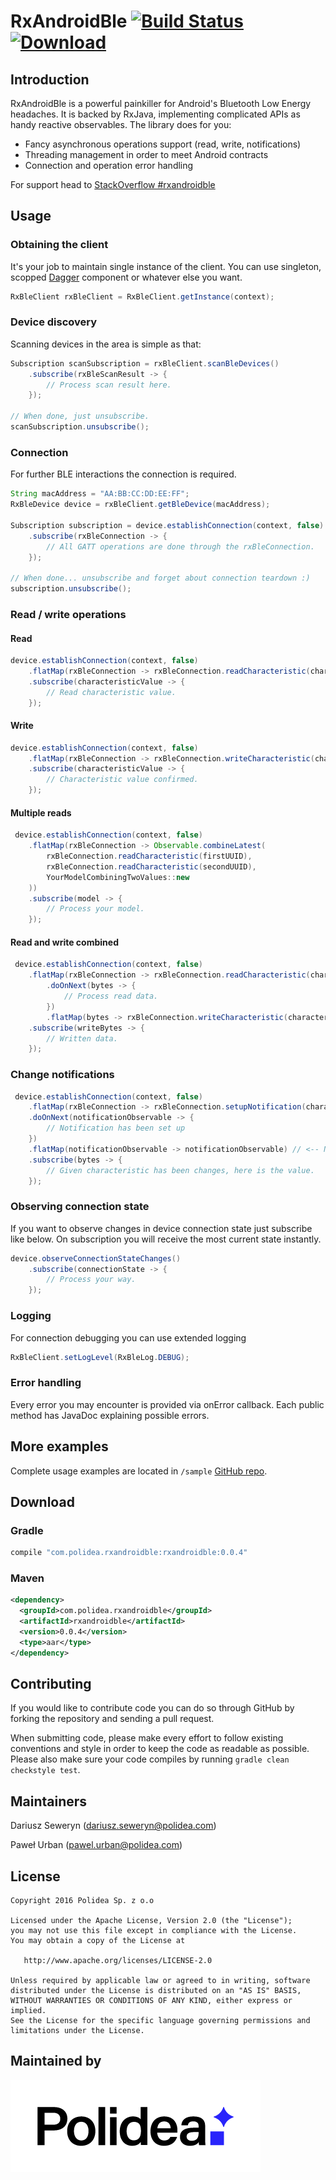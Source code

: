 # RxAndroidBle [![Build Status](https://travis-ci.org/Polidea/RxAndroidBle.svg?branch=master)](https://travis-ci.org/Polidea/RxAndroidBle) [ ![Download](https://api.bintray.com/packages/bintray/jcenter/com.polidea.rxandroidble:rxandroidble/images/download.svg) ](https://bintray.com/pawel-urban/maven/com.polidea.rxandroidble%3Arxandroidble/_latestVersion)
## Introduction

RxAndroidBle is a powerful painkiller for Android's Bluetooth Low Energy headaches. It is backed by RxJava, implementing complicated APIs as handy reactive observables. The library does for you:

 * Fancy asynchronous operations support (read, write, notifications)
 * Threading management in order to meet Android contracts
 * Connection and operation error handling

For support head to [StackOverflow #rxandroidble](http://stackoverflow.com/questions/tagged/rxandroidble?sort=active)

## Usage
### Obtaining the client
It's your job to maintain single instance of the client. You can use singleton, scopped [Dagger](http://google.github.io/dagger/) component or whatever else you want.

```java
RxBleClient rxBleClient = RxBleClient.getInstance(context);
```

### Device discovery
Scanning devices in the area is simple as that:

```java
Subscription scanSubscription = rxBleClient.scanBleDevices()
	.subscribe(rxBleScanResult -> {
	    // Process scan result here.
	});
	
// When done, just unsubscribe.
scanSubscription.unsubscribe();
```

### Connection
For further BLE interactions the connection is required.

```java
String macAddress = "AA:BB:CC:DD:EE:FF";
RxBleDevice device = rxBleClient.getBleDevice(macAddress);

Subscription subscription = device.establishConnection(context, false) // <-- autoConnect flag
	.subscribe(rxBleConnection -> {
		// All GATT operations are done through the rxBleConnection.
	});
	
// When done... unsubscribe and forget about connection teardown :)
subscription.unsubscribe();
```

### Read / write operations
#### Read
```java
device.establishConnection(context, false)
	.flatMap(rxBleConnection -> rxBleConnection.readCharacteristic(characteristicUUID))
	.subscribe(characteristicValue -> {
		// Read characteristic value.
	});

```
#### Write
```java
device.establishConnection(context, false)
	.flatMap(rxBleConnection -> rxBleConnection.writeCharacteristic(characteristicUUID, bytesToWrite))
	.subscribe(characteristicValue -> {
		// Characteristic value confirmed.
	});
```
#### Multiple reads
```java
 device.establishConnection(context, false)
    .flatMap(rxBleConnection -> Observable.combineLatest(
        rxBleConnection.readCharacteristic(firstUUID),
        rxBleConnection.readCharacteristic(secondUUID),
        YourModelCombiningTwoValues::new
    ))
	.subscribe(model -> {
	    // Process your model.
	});
```
#### Read and write combined

```java
 device.establishConnection(context, false)
    .flatMap(rxBleConnection -> rxBleConnection.readCharacteristic(characteristicUuid)
	    .doOnNext(bytes -> {
	        // Process read data.
	    })
	    .flatMap(bytes -> rxBleConnection.writeCharacteristic(characteristicUuid, bytesToWrite))
	.subscribe(writeBytes -> {
		// Written data.
	});
```
### Change notifications
```java
 device.establishConnection(context, false)
    .flatMap(rxBleConnection -> rxBleConnection.setupNotification(characteristicUuid))
    .doOnNext(notificationObservable -> {
    	// Notification has been set up
    })
    .flatMap(notificationObservable -> notificationObservable) // <-- Notification has been set up, now observe value changes.
    .subscribe(bytes -> {
    	// Given characteristic has been changes, here is the value.
    });

```
### Observing connection state
If you want to observe changes in device connection state just subscribe like below. On subscription you will receive the most current state instantly.

```java
device.observeConnectionStateChanges()
    .subscribe(connectionState -> {
    	// Process your way.
    });
```
### Logging
For connection debugging you can use extended logging

```java
RxBleClient.setLogLevel(RxBleLog.DEBUG);
```

### Error handling
Every error you may encounter is provided via onError callback. Each public method has JavaDoc explaining possible errors.


## More examples

Complete usage examples are located in `/sample` [GitHub repo](https://github.com/Polidea/RxAndroidBle/tree/master/sample/src/main/java/com/polidea/rxandroidble/sample).

## Download
### Gradle

```java
compile "com.polidea.rxandroidble:rxandroidble:0.0.4"
```
### Maven

```xml
<dependency>
  <groupId>com.polidea.rxandroidble</groupId>
  <artifactId>rxandroidble</artifactId>
  <version>0.0.4</version>
  <type>aar</type>
</dependency>
```
## Contributing
If you would like to contribute code you can do so through GitHub by forking the repository and sending a pull request.

When submitting code, please make every effort to follow existing conventions and style in order to keep the code as readable as possible. Please also make sure your code compiles by running ```gradle clean checkstyle test```.

## Maintainers
Dariusz Seweryn (dariusz.seweryn@polidea.com)

Paweł Urban (pawel.urban@polidea.com)

## License

    Copyright 2016 Polidea Sp. z o.o

    Licensed under the Apache License, Version 2.0 (the "License");
    you may not use this file except in compliance with the License.
    You may obtain a copy of the License at

       http://www.apache.org/licenses/LICENSE-2.0

    Unless required by applicable law or agreed to in writing, software
    distributed under the License is distributed on an "AS IS" BASIS,
    WITHOUT WARRANTIES OR CONDITIONS OF ANY KIND, either express or implied.
    See the License for the specific language governing permissions and
    limitations under the License.



## Maintained by

[![Polidea](https://raw.githubusercontent.com/Polidea/RxAndroidBle/master/site/polidea_logo.png "Tailored software services including concept, design, development and testing")](http://www.polidea.com)
